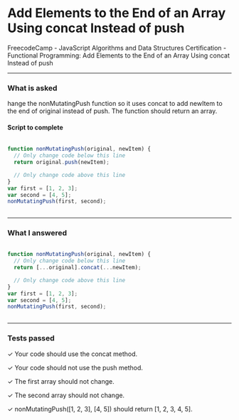 # Add Elements to the End of an Array Using concat Instead of push
FreecodeCamp - JavaScript Algorithms and Data Structures Certification - Functional Programming: Add Elements to the End of an Array Using concat Instead of push


---


### What is asked

hange the nonMutatingPush function so it uses concat to add newItem to the end of original instead of push. The function should return an array.

#### Script to complete

```javascript  
  
function nonMutatingPush(original, newItem) {
  // Only change code below this line
  return original.push(newItem);

  // Only change code above this line
}
var first = [1, 2, 3];
var second = [4, 5];
nonMutatingPush(first, second);
  

```

---


### What I answered

```javascript  
  
function nonMutatingPush(original, newItem) {
  // Only change code below this line
  return [...original].concat(...newItem);

  // Only change code above this line
}
var first = [1, 2, 3];
var second = [4, 5];
nonMutatingPush(first, second);
  

```

---


### Tests passed

✓ Your code should use the concat method.

✓ Your code should not use the push method.

✓ The first array should not change.

✓ The second array should not change.

✓ nonMutatingPush([1, 2, 3], [4, 5]) should return [1, 2, 3, 4, 5].